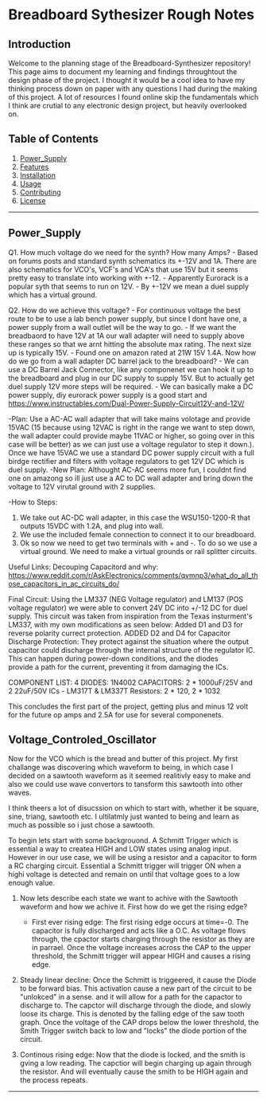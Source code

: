 # Breadboard Sythesizer Rough Notes

## **Introduction**

Welcome to the planning stage of the Breadboard-Synthesizer repository! This page aims to document my learning and findings throughtout the design phase of the project. I thought it would be a cool idea to have my thinking process down on paper with any questions I had during the making of this project. A lot of resources I found online skip the fundamentals which I think are crutial to any electronic design project, but heavily overlooked on. 


## **Table of Contents**

1. [Power_Supply](#Power_Supply)
2. [Features](#features)
3. [Installation](#installation)
4. [Usage](#usage)
5. [Contributing](#contributing)
6. [License](#license)

---

## **Power_Supply**

 Q1. How much voltage do we need for the synth? How many Amps?
    - Based on forums posts and standard synth schematics its +-12V and 1A. There are also schematics for VCO's, VCF's and VCA's that use 15V but it seems pretty easy to translate into working with +-12.
    - Apparently Eurorack is a popular syth that seems to run on 12V. 
    - By +-12V we mean a duel supply which has a virtual ground.
      
 Q2. How do we achieve this voltage?
    - For continuous voltage the best route to be to use a lab bench power supply, but since I dont have one, a power supply from a wall outlet will be the way to go.
    - If we want the breadbaord to have 12V at 1A our wall adapter will need to supply above these ranges so that we arnt hitting the absolute max rating. The next size up is typically 15V.
    - Found one on amazon rated at 21W 15V 1.4A. Now how do we go from a wall adapter DC barrel jack to the breadboard?
    - We can use a DC Barrel Jack Connector, like any componenet we can hook it up to the breadboard and plug in our DC supply to supply 15V. But to actually get duel supply 12V more steps will be required.
    - We can basically make a DC power supply, diy eurorack power supply is a good start and https://www.instructables.com/Dual-Power-Supply-Circuit12V-and-12V/

   -Plan: Use a AC-AC wall adapter that will take mains volotage and provide 15VAC (15 because using 12VAC is right in the range we want to step down, the wall adapter could provide maybe 11VAC or higher, so going over in this case will be better)
    as we can just use a voltage regulator to step it down.). Once we have 15VAC we use a standard DC power supply circuit with a full birdge rectifier and filters with voltage regulators to get 12V DC which is duel supply.
   -New Plan: Althought AC-AC seems more fun, I couldnt find one on amazong so ill just use a AC to DC wall adapter and bring down the voltage to 12V virutal ground with 2 supplies. 

   -How to Steps:
   1. We take out AC-DC wall adapter, in this case the WSU150-1200-R that outputs 15VDC with 1.2A, and plug into wall. 
   2. We use the included female connection to connect it to our breadboard. 
   3. Ok so now we need to get two terminals with + and -. To do so we use a virtual ground. We need to make a virtual grounds or rail splitter 
  circuits. 

   Useful Links:
   Decouping Capacitord and why: https://www.reddit.com/r/AskElectronics/comments/qvmnp3/what_do_all_those_capacitors_in_ac_circuits_do/

   Final Circuit:
   Using the LM337 (NEG Voltage regulator) and LM137 (POS voltage regulator) we were able to convert 24V DC into +/-12 DC for duel supply. This circuit was taken from inspiration from the Texas insturment's LM337, with my own modifications as seen below:
   Added D1 and D3 for reverse polarity currect protection. 
   ADDED D2 and D4 for Capacitor Discharge Protection: They protect against the situation where the output capacitor could discharge through the 
   internal structure of the regulator IC. This can happen during power-down conditions, and the diodes   
    provide a path for the current, preventing it from damaging the ICs.

COMPONENT LIST:
4 DIODES: 1N4002
CAPACITORS: 2 * 1000uF/25V and 2 22uF/50V
ICs - LM317T	& LM337T
Resistors: 2 * 120, 2 * 1032

This concludes the first part of the project, getting plus and minus 12 volt for the future op amps and 2.5A for use for several componenets. 


## **Voltage_Controled_Oscillator**

Now for the VCO which is the bread and butter of this project. My first challange was discovering which waveform to being, in which case I decided on a sawtooth waveform as it seemed realitivly easy to make and also we could use wave convertors to tansform this sawtooth into other waves.

I think theers a lot of disucssion on which to start with, whether it be square, sine, triang, sawtooth etc. I ultilatmly just wanted to being and learn as much as possible so i just chose a sawtooth. 

To begin lets start with some backgrouond. A Schmitt Trigger which is essential a way to createa HIGH and LOW states using analog input. However in our use case, we will be using a resistor and a capacitor to form a RC charging circuit. Essential a Schmitt trigger will trigger ON when a highi voltage is detected and remain on until that voltage goes to a low enough value.

  1. Now lets describe each state we want to achive with the Sawtooth waveform and how we achive it. First how do we get the rising edge?
     - First ever rising edge: The first rising edge occurs at time=-0. The capacitor is fully discharged and acts like a O.C. As voltage flows  
       through, the cpactor starts charging through the resistor as they are in parrael. Once the voltage increases across the CAP to the upper 
       threshold, the Schmitt trigger will appear HIGH and causes a rising edge.
    
  2. Steady linear decline:
     Once the Schmitt is triggeered, it cause the Diode to be forward bias. This activation cause a new part of the circuit to be "unlokced" in a sense. and it will allow for a path for the capactor to discharge to. The capctor will discharge through the diode, and slowly loose its charge. This is denoted by the falling edge of the saw tooth graph. Once the voltage of the CAP drops below the lower threshold, the Smith Trigger switch back to low and "locks" the diode portion of the circuit.

 3. Continous rising edge:
    Now that the diode is locked, and the smith is gving a low reading. The capctior will begin charging up again through the resistor. And will eventually cause the smith to be HIGH again and the process repeats. 














---


